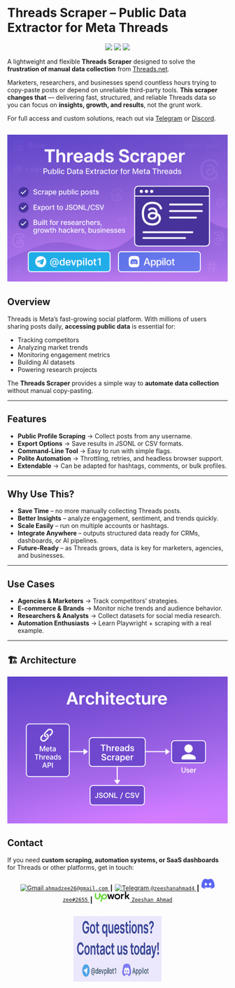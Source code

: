 
<p align="center">
  <h1>Threads Scraper – Public Data Extractor for Meta Threads</h1>
</p>


<p align="center">
 
  <img src="https://img.shields.io/badge/Python-3.10%2B-blue">
  <img src="https://img.shields.io/badge/Automation-Social%20Media-green">
  <a href="https://t.me/devpilot1"><img src="https://img.shields.io/badge/Telegram-@devpilot1-blue?logo=telegram"></a>

</p>



A lightweight and flexible **Threads Scraper** designed to solve the **frustration of manual data collection** from [Threads.net](https://www.threads.net/).

Marketers, researchers, and businesses spend countless hours trying to copy-paste posts or depend on unreliable third-party tools. **This scraper changes that** — delivering fast, structured, and reliable Threads data so you can focus on **insights, growth, and results**, not the grunt work.

For full access and custom solutions, reach out via [Telegram](https://t.me/devpilot1) or [Discord](https://discord.gg/vBu9huKBvy).


##
![Hero](hero.png)
---

##  Overview
Threads is Meta’s fast-growing social platform. With millions of users sharing posts daily, **accessing public data** is essential for:  
- Tracking competitors  
- Analyzing market trends  
- Monitoring engagement metrics  
- Building AI datasets  
- Powering research projects  

The **Threads Scraper** provides a simple way to **automate data collection** without manual copy-pasting.  

---

##  Features
- **Public Profile Scraping** → Collect posts from any username.  
- **Export Options** → Save results in JSONL or CSV formats.  
- **Command-Line Tool** → Easy to run with simple flags.  
- **Polite Automation** → Throttling, retries, and headless browser support.  
- **Extendable** → Can be adapted for hashtags, comments, or bulk profiles.  

---

##  Why Use This?
-  **Save Time** – no more manually collecting Threads posts.  
-  **Better Insights** – analyze engagement, sentiment, and trends quickly.  
-  **Scale Easily** – run on multiple accounts or hashtags.  
-  **Integrate Anywhere** – outputs structured data ready for CRMs, dashboards, or AI pipelines.  
-  **Future-Ready** – as Threads grows, data is key for marketers, agencies, and businesses.  

---

##  Use Cases
- **Agencies & Marketers** → Track competitors’ strategies.  
- **E-commerce & Brands** → Monitor niche trends and audience behavior.  
- **Researchers & Analysts** → Collect datasets for social media research.  
- **Automation Enthusiasts** → Learn Playwright + scraping with a real example.  

---
## 🏗️ Architecture

![Architecture Diagram](architecture.png)

##  Contact
If you need **custom scraping, automation systems, or SaaS dashboards** for Threads or other platforms, get in touch:  
<div align="center">
  <a href="https://mail.google.com/mail/u/?authuser=ahmadzee26@gmail.com">
    <img alt="Gmail" width="30px" src="https://edent.github.io/SuperTinyIcons/images/svg/gmail.svg" />
    <code>ahmadzee26@gmail.com</code>
  </a>
  <span> ┃ </span>
  
  <a href="https://t.me/zeeshanahmad4">
    <img alt="Telegram" width="30px" src="https://edent.github.io/SuperTinyIcons/images/svg/telegram.svg" />
    <code>@zeeshanahmad4</code>
  </a>
  <span> ┃ </span>
  
  <a href="https://discord.com">
    <img alt="Discord" width="30px" src="https://github.com/Zeeshanahmad4/RealEstateMate-WhatsApp-Group-Management-Bot/blob/main/discord-icon-svgrepo-com.svg" />
    <code>zee#2655</code>
  </a>
  <span> ┃ </span>
  
  <a href="https://www.upwork.com/freelancers/zeeshanahmad291">
    <img alt="Upwork" width="80px" src="https://github.com/Zeeshanahmad4/Zeeshanahmad4/blob/main/upwork.svg" />
    <code>Zeeshan Ahmad</code>
  </a>

##

<p align="center">
  <img src="footer.png" height="150" width="40%">
</p>


